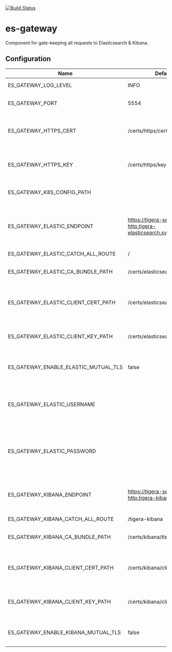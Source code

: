 [![Build Status](https://tigera.semaphoreci.com/badges/es-gateway.svg?key=3c01c819-532b-4ccc-8305-5dd45c10bf93)](https://tigera.semaphoreci.com/projects/es-gateway)

# es-gateway
Component for gate-keeping all requests to Elasticsearch & Kibana.

## Configuration

Name | Default | Description
--- | --- | ---
ES_GATEWAY_LOG_LEVEL | INFO | Log level for ES gateway.
ES_GATEWAY_PORT | 5554 | Listen port for ES gateway.
ES_GATEWAY_HTTPS_CERT | /certs/https/cert | Path to cert for ES gateway to serve HTTPS requests.
ES_GATEWAY_HTTPS_KEY | /certs/https/key | Path to key for ES gateway to serve HTTPS requests.
ES_GATEWAY_K8S_CONFIG_PATH | | Path to Kubeconfig file.
ES_GATEWAY_ELASTIC_ENDPOINT | https://tigera-secure-es-http.tigera-elasticsearch.svc:9200 | Target endpoint (host and port) for connecting to Elasticsearch API.
ES_GATEWAY_ELASTIC_CATCH_ALL_ROUTE | / |
ES_GATEWAY_ELASTIC_CA_BUNDLE_PATH | /certs/elasticsearch/tls.crt | Path to CA cert for connecting to Elasticsearch.
ES_GATEWAY_ELASTIC_CLIENT_CERT_PATH | /certs/elasticsearch/client.crt | Path to client cert for connecting to Elasticsearch using mTLS.
ES_GATEWAY_ELASTIC_CLIENT_KEY_PATH | /certs/elasticsearch/client.key | Path to client key for connecting to Elasticsearch using mTLS.
ES_GATEWAY_ENABLE_ELASTIC_MUTUAL_TLS | false | Flag for enabling mTLS with Elasticsearch.
ES_GATEWAY_ELASTIC_USERNAME | | Username of Elasticsearch user for ES gateway to make API calls to Elasticsearch.
ES_GATEWAY_ELASTIC_PASSWORD | | Password of Elasticsearch user for ES gateway to make API calls to Elasticsearch.
ES_GATEWAY_KIBANA_ENDPOINT | https://tigera-secure-kb-http.tigera-kibana.svc:5601 | Target endpoint (host and port) for connecting to Kibana API.
ES_GATEWAY_KIBANA_CATCH_ALL_ROUTE | /tigera-kibana |
ES_GATEWAY_KIBANA_CA_BUNDLE_PATH | /certs/kibana/tls.crt | Path to CA cert for connecting to Kibana.
ES_GATEWAY_KIBANA_CLIENT_CERT_PATH | /certs/kibana/client.crt | Path to client cert for connecting to Kibana using mTLS.
ES_GATEWAY_KIBANA_CLIENT_KEY_PATH | /certs/kibana/client.key | Path to client key for connecting to Kibana using mTLS.
ES_GATEWAY_ENABLE_KIBANA_MUTUAL_TLS | false | Flag for enabling mTLS with Kibana.
